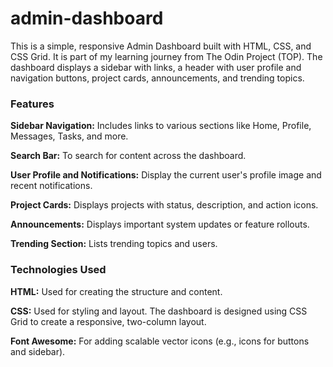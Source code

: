 # admin-dashboard

This is a simple, responsive Admin Dashboard built with HTML, CSS, and CSS Grid. It is part of my learning journey from The Odin Project (TOP). The dashboard displays a sidebar with links, a header with user profile and navigation buttons, project cards, announcements, and trending topics.

### Features
**Sidebar Navigation:** Includes links to various sections like Home, Profile, Messages, Tasks, and more.

**Search Bar:** To search for content across the dashboard.

**User Profile and Notifications:** Display the current user's profile image and recent notifications.

**Project Cards:** Displays projects with status, description, and action icons.

**Announcements:** Displays important system updates or feature rollouts.

**Trending Section:** Lists trending topics and users.

### Technologies Used
**HTML:** Used for creating the structure and content.

**CSS:** Used for styling and layout. The dashboard is designed using CSS Grid to create a responsive, two-column layout.

**Font Awesome:** For adding scalable vector icons (e.g., icons for buttons and sidebar).
